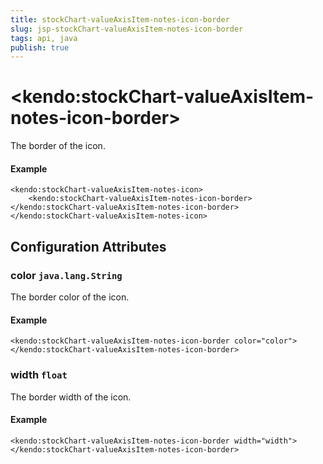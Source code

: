```yaml
---
title: stockChart-valueAxisItem-notes-icon-border
slug: jsp-stockChart-valueAxisItem-notes-icon-border
tags: api, java
publish: true
---
```


# \<kendo:stockChart-valueAxisItem-notes-icon-border\>

The border of the icon.

#### Example
    <kendo:stockChart-valueAxisItem-notes-icon>
        <kendo:stockChart-valueAxisItem-notes-icon-border></kendo:stockChart-valueAxisItem-notes-icon-border>
    </kendo:stockChart-valueAxisItem-notes-icon>

## Configuration Attributes

### color `java.lang.String`

The border color of the icon.

#### Example
    <kendo:stockChart-valueAxisItem-notes-icon-border color="color">
    </kendo:stockChart-valueAxisItem-notes-icon-border>

### width `float`

The border width of the icon.

#### Example
    <kendo:stockChart-valueAxisItem-notes-icon-border width="width">
    </kendo:stockChart-valueAxisItem-notes-icon-border>


